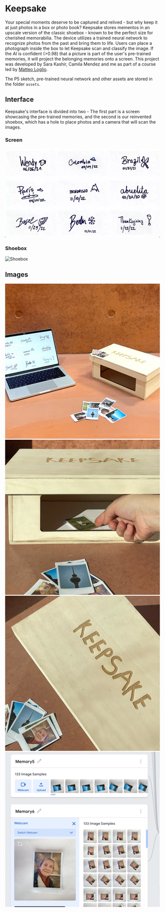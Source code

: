 # Keepsake

Your special moments deserve to be captured and relived - but why keep it at just photos in a box or photo book? Keepsake stores mementos in an upscale version of the classic shoebox - known to be the perfect size for cherished memorabilia. The device utilizes a trained neural network to recognize photos from the past and bring them to life. Users can place a photograph inside the box to let Keepsake scan and classify the image. If the AI is confident (>0.98) that a picture is part of the user's pre-trained memories, it will project the belonging memories onto a screen. This project was developed by Sara Kashir, Camila Mendez and me as part of a course led by [Matteo Loglio](https://matlo.me/).

The P5 sketch, pre-trained neural network and other assets are stored in the folder `assets`.

## Interface

Keepsake's interface is divided into two - The first part is a screen showcasing the pre-trained memories, and the second is our reinvented shoebox, which has a hole to place photos and a camera that will scan the images.

### Screen

![Screen](docs/vid/interface.webp)

### Shoebox

![Shoebox](docs/vid/foto%20inserted.webp)

## Images

![Keepsake 1](docs/img/keepsake-1.jpg)
![Keepsake 2](docs/img/keepsake-2.jpg)
![Keepsake 3](docs/img/keepsake-3.jpg)
![Keepsake 4](docs/img/keepsake-4.jpg)
